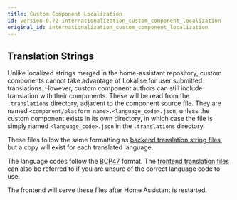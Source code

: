 ```yaml
---
title: Custom Component Localization
id: version-0.72-internationalization_custom_component_localization
original_id: internationalization_custom_component_localization
---
```


## Translation Strings
Unlike localized strings merged in the home-assistant repository, custom components cannot take advantage of Lokalise for user submitted translations. However, custom component authors can still include translation with their components. These will be read from the `.translations` directory, adjacent to the component source file. They are named `<component/platform name>.<language_code>.json`, unless the custom component exists in its own directory, in which case the file is simply named `<language_code>.json` in the `.translations` directory.

These files follow the same formatting as [backend translation string files](internationalization_backend_localization.md), but a copy will exist for each translated language.

The language codes follow the [BCP47](https://tools.ietf.org/html/bcp47) format. The [frontend translation files](https://github.com/home-assistant/home-assistant-polymer/tree/master/translations) can also be referred to if you are unsure of the correct language code to use.

The frontend will serve these files after Home Assistant is restarted.
